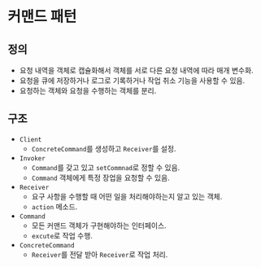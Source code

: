 # 커맨드 패턴

## 정의

- 요청 내역을 객체로 캡슐화해서 객체를 서로 다른 요청 내역에 따라 매개 변수화.
- 요청을 큐에 저장하거나 로그로 기록하거나 작업 취소 기능을 사용할 수 있음.
- 요청하는 객체와 요청을 수행하는 객체를 분리.

## 구조

- `Client`
  - `ConcreteCommand`를 생성하고 `Receiver`를 설정.
- `Invoker`
  - `Command`를 갖고 있고 `setCommnad`로 정할 수 있음.
  - `Command` 객체에게 특정 장업을 요청할 수 있음.
- `Receiver`
  - 요구 사항을 수행할 때 어떤 일을 처리해야하는지 알고 있는 객체.
  - `action` 메소드.
- `Command`
  - 모든 커맨드 객체가 구현해야하는 인터페이스.
  - `excute`로 작업 수행.
- `ConcreteCommand`
  - `Receiver`를 전달 받아 `Receiver`로 작업 처리.
